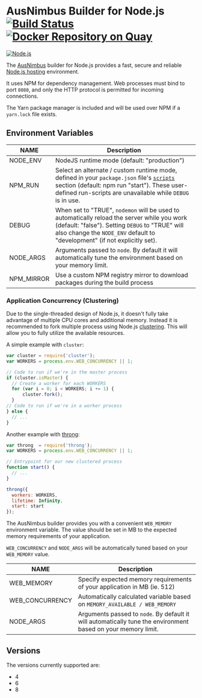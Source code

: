 # AusNimbus Builder for Node.js [![Build Status](https://travis-ci.org/ausnimbus/s2i-nodejs.svg?branch=master)](https://travis-ci.org/ausnimbus/s2i-nodejs) [![Docker Repository on Quay](https://quay.io/repository/ausnimbus/s2i-nodejs/status "Docker Repository on Quay")](https://quay.io/repository/ausnimbus/s2i-nodejs)

[![Node.js](https://user-images.githubusercontent.com/2239920/27286574-0a022ccc-5544-11e7-83bd-9f72e132fdfb.jpg)](https://www.ausnimbus.com.au/)

The [AusNimbus](https://www.ausnimbus.com.au/) builder for Node.js provides a fast, secure and reliable [Node.js hosting](https://www.ausnimbus.com.au/languages/nodejs-hosting/) environment.

It uses NPM for dependency management. Web processes must bind to port `8080`, and only the HTTP protocol is permitted for incoming connections.

The Yarn package manager is included and will be used over NPM if a `yarn.lock` file exists.

## Environment Variables

NAME        | Description
------------|-------------
NODE_ENV    | NodeJS runtime mode (default: "production")
NPM_RUN     | Select an alternate / custom runtime mode, defined in your `package.json` file's [`scripts`](https://docs.npmjs.com/misc/scripts) section (default: npm run "start"). These user-defined run-scripts are unavailable while `DEBUG` is in use.
DEBUG       | When set to "TRUE", `nodemon` will be used to automatically reload the server while you work (default: "false"). Setting `DEBUG` to "TRUE" will also change the `NODE_ENV` default to "development" (if not explicitly set).
NODE_ARGS   | Arguments passed to `node`. By default it will automatically tune the environment based on your memory limit.
NPM_MIRROR  | Use a custom NPM registry mirror to download packages during the build process

### Application Concurrency (Clustering)

Due to the single-threaded design of Node.js, it doesn't fully take advantage of multiple CPU cores and additional memory. Instead it is recommended to fork multiple process using Node.js [clustering](http://nodejs.org/api/cluster.html). This will allow you to fully utilize the available resources.

A simple example with `cluster`:

```javascript
var cluster = require('cluster');
var WORKERS = process.env.WEB_CONCURRENCY || 1;

// Code to run if we're in the master process
if (cluster.isMaster) {
  // Create a worker for each WORKERS
  for (var i = 0; i < WORKERS; i += 1) {
      cluster.fork();
  }
// Code to run if we're in a worker process
} else {
  // ...
}
```

Another example with [throng](https://github.com/hunterloftis/throng):

```javascript
var throng  = require('throng');
var WORKERS = process.env.WEB_CONCURRENCY || 1;

// Entrypoint for our new clustered process
function start() {
  // ...
}

throng({
  workers: WORKERS,
  lifetime: Infinity,
  start: start
});
```

The AusNimbus builder provides you with a convenient `WEB_MEMORY` environment variable. The value should be set in MB to the expected memory requirements of your application.

`WEB_CONCURRENCY` and `NODE_ARGS` will be automatically tuned based on your `WEB_MEMORY` value.

NAME             | Description
-----------------|-------------
WEB_MEMORY       | Specify expected memory requirements of your application in MB (ie. 512)
WEB_CONCURRENCY  | Automatically calculated variable based on `MEMORY_AVAILABLE / WEB_MEMORY`
NODE_ARGS        | Arguments passed to `node`. By default it will automatically tune the environment based on your memory limit.

## Versions

The versions currently supported are:

- 4
- 6
- 8

